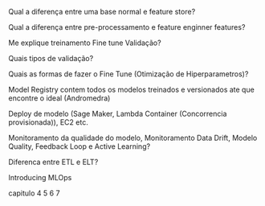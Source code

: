 Qual a diferença entre uma base normal e feature store?

Qual a diferença entre pre-processamento e feature enginner features?

Me explique treinamento Fine tune Validação? 

Quais tipos de validação?

Quais as formas de fazer o Fine Tune (Otimização de Hiperparametros)?

Model Registry contem todos os modelos treinados e versionados ate que encontre o ideal (Andromedra)

Deploy de modelo  (Sage Maker, Lambda Container (Concorrencia provisionada)), EC2 etc.

Monitoramento da qualidade do modelo, Monitoramento Data Drift, Modelo Quality, Feedback Loop e Active Learning?

Diferenca entre ETL e ELT?

Introducing MLOps 

capitulo  4 5 6 7 